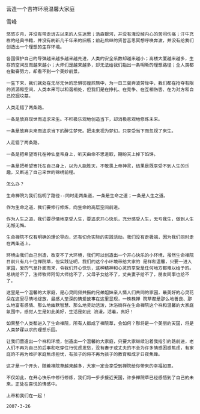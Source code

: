 营造一个吉祥环境温馨大家庭

雪峰


    悠悠岁月，并没有带走远古以来的人生迷思；浩淼银河，并没有淹没掉内心的苦闷伤痛；汗牛充栋的经典书籍，并没有刷新几千年来的旧瓶；前赴后继的贤哲苦思冥想呼唤奔波，并没有给我们创造出一个理想的生存环境。

    各国保护自己的导弹越来越多越来越先进，人类的安全系数却越来越小；高楼大厦越来越多，生存的空间反而越来越小；大师们是越来越多，却无法给我们指出一条明晰的理想路径；全人类都在勤奋努力，却看不到一个美妙前景。

    一生下来，我们就处在无尽无休的恐惧彷徨煎熬中，为一日三餐奔波劳碌中，我们都在抢夺有限的资源和空间，人类本来可以和谐相处，但我们是在挣扎、在竞争、在互相伤害、在为对方和自己挖掘坟墓。

    人类走错了两条路。

    一条是放弃现世而追求来生。不积极乐观地创造当下，却消极悲观地修炼未来。

    一条是放弃未来而追求当下的醉生梦死。把未来视为梦幻，只享受当下而忽视了来生。

    人走错了两条路。

    一条是把希望寄托在神仙皇帝身上，听天由命不思进取，期盼天上掉下馅饼。

    一条是把希望寄托在自己身上，以为人能胜天，不敬畏上帝神灵，结果是既享受不到人生的乐趣，又断送了自己来世的锦绣前程。

    怎么办？

    生命禅院为我们指明了路径--同时走两条道，一条是生命之道；一条是人生之道。

    作为生命之道，我们要修行修炼，向生命的高层空间前进。

    作为人生之道，我们要尽情地享受人生，要追求开心快乐，充分感受人生，无亏我生，做到人生无憾无悔。

    生命禅院不仅有明确的理论导向，还有切合实际的实践活动。我们没有走极端，因为我们同时走在两条道上。

    环境由我们自己创造，改变不了大环境，我们可以创造出一个开心快乐的小环境，虽然生命禅院目前只有几十位禅院草，但实践证明，我们的这个小环境带给大家的 是祥和温馨，只要一进入家园，爱的气息扑面而来，令我们开心快乐，这种精神和心灵的享受是任何地方都难以给予的。总统给不了，法师牧师阿訇大师给不了，父母子女给不了，丈夫妻子给不了，朋友同事也给不了。

    这里是一个温馨的大家庭，是心灵同频共振的兄弟姐妹亲人情人们共同的家园，最美好的心灵花朵在这里尽情地绽放，最感人至深的情爱故事在这里显现，一株株禅 院草都是那么地善良、那么地富有感情、那么地幽默智慧、那么地灵动活泼，沐浴徜徉在生命禅院这个祥和温馨的大家庭氛围中，感觉人生是如此美好，生活是如此 浪漫，活着，真好！

    如果整个人类都进入了生命禅院，所有人都成了禅院草，会如何？那将是一个美丽的天国，将是人类梦寐以求的理想乐园。

    让我们营造出一个祥和环境，创造出一个温馨的大家庭，只要大家继续沿着我指引的路前进，老人们不再为自己的后事和吃穿住行忧虑发愁，没有妻子或丈夫的不会为许多情感困惑焦虑，有家庭的不再为维护家庭焦虑担忧，有孩子的将不再为孩子的教育和成才日夜焦躁。

    这才是一个开头，随着禅院草越来越多，大家一定会享受到禅院给你带来的幸福如意。

    不仅如此，在开心快乐中修行修炼，我们将一步步接近天国，许多禅院草已经感悟到了自己的未来，正处在喜悦的情感中。

    上帝和我们在一起！

    2007-3-26



